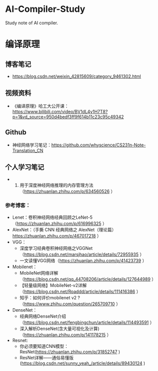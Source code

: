 # AI-Compiler-Study
Study note of AI compiler.

# 编译原理
## 博客笔记
- https://blog.csdn.net/weixin_42815609/category_9461302.html  
## 视频资料
- 《编译原理》哈工大公开课：https://www.bilibili.com/video/BV1dL4y1H7T8?p=1&vd_source=950d4bedf3ff9f614b11c23c95c49342 

## Github
- 神经网络学习笔记：https://github.com/whyscience/CS231n-Note-Translation_CN

## 个人学习笔记
- 1. 用于深度神经网络推理的内存管理方法（https://zhuanlan.zhihu.com/p/634560526 ）

### 参考博客：
- Lenet：卷积神经网络经典回顾之LeNet-5（https://zhuanlan.zhihu.com/p/616996325 ）
- AlexNet：（手撕 CNN 经典网络之 AlexNet（理论篇）https://zhuanlan.zhihu.com/p/467017218 ）
- VGG：
    - 深度学习经典卷积神经网络之VGGNet（https://blog.csdn.net/marsjhao/article/details/72955935 ）
    - 一文读懂VGG网络（https://zhuanlan.zhihu.com/p/41423739 ）
- Mobilenet：
    - MobileNet网络详解（https://blog.csdn.net/qq_44708206/article/details/127644989 ）
    - 【轻量级网络】MobileNet-v2详解（https://blog.csdn.net/Roaddd/article/details/111416386 ）
    - 知乎：如何评价mobilenet v2 ?（https://www.zhihu.com/question/265709710 ）
- DenseNet：
    - 经典网络DenseNet介绍（https://blog.csdn.net/fengbingchun/article/details/114493591 ）
    - 深入解析DenseNet(含大量可视化及计算)（https://zhuanlan.zhihu.com/p/141178215 ）
- Resnet:
    - 你必须要知道CNN模型：ResNet(https://zhuanlan.zhihu.com/p/31852747 )
    - ResNet详解——通俗易懂版(https://blog.csdn.net/sunny_yeah_/article/details/89430124 )
